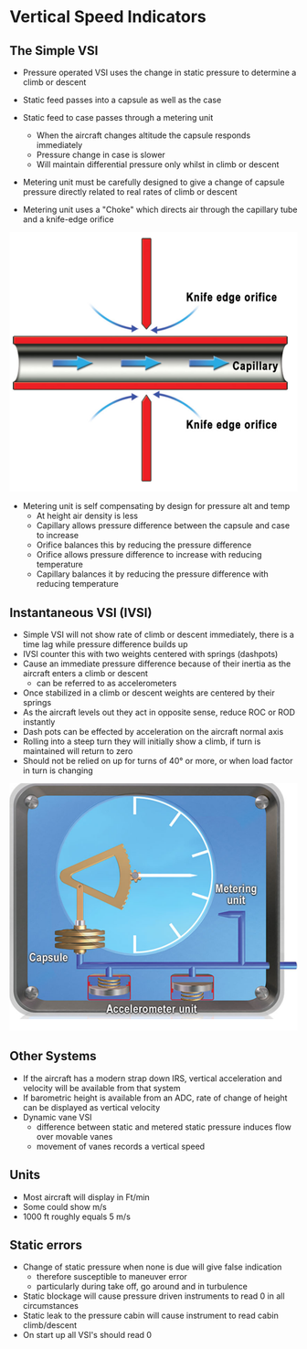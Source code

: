 # Vertical Speed Indicators

## The Simple VSI

- Pressure operated VSI uses the change in static pressure to determine a climb or descent
- Static feed passes into a capsule as well as the case
- Static feed to case passes through a metering unit
    - When the aircraft changes altitude the capsule responds immediately
    - Pressure change in case is slower
    - Will maintain differential pressure only whilst in climb or descent

- Metering unit must be carefully designed to give a change of capsule pressure directly related to real rates of climb or descent
- Metering unit uses a "Choke" which directs air through the capillary tube and a knife-edge orifice

![VSI Choke](../Images/vsi-choke.png)

- Metering unit is self compensating by design for pressure alt and temp
    - At height air density is less
    - Capillary allows pressure difference between the capsule and case to increase
    - Orifice balances this by reducing the pressure difference
    - Orifice allows pressure difference to increase with reducing temperature
    - Capillary balances it by reducing the pressure difference with reducing temperature

## Instantaneous VSI (IVSI)

- Simple VSI will not show rate of climb or descent immediately, there is a time lag while pressure difference builds up
- IVSI counter this with two weights centered with springs (dashpots)
- Cause an immediate pressure difference because of their inertia as the aircraft enters a climb or descent
    - can be referred to as accelerometers
- Once stabilized in a climb or descent weights are centered by their springs
- As the aircraft levels out they act in opposite sense, reduce ROC or ROD instantly
- Dash pots can be effected by acceleration on the aircraft normal axis 
- Rolling into a steep turn they will initially show a climb, if turn is maintained will return to zero
- Should not be relied on up for turns of 40° or more, or when load factor in turn is changing 

![IVSI](../Images/ivsi.png)

## Other Systems

- If the aircraft has a modern strap down IRS, vertical acceleration and velocity will be available from that system
- If barometric height is available from an ADC, rate of change of height can be displayed as vertical velocity
- Dynamic vane VSI
    - difference between static and metered static pressure induces flow over movable vanes
    - movement of vanes records a vertical speed

## Units
- Most aircraft will display in Ft/min 
- Some could show m/s
- 1000 ft roughly equals 5 m/s

## Static errors
- Change of static pressure when none is due will give false indication
    - therefore susceptible to maneuver error 
    - particularly during take off, go around and in turbulence
- Static blockage will cause pressure driven instruments to read 0 in all circumstances
- Static leak to the pressure cabin will cause instrument to read cabin climb/descent
- On start up all VSI's should read 0
    
